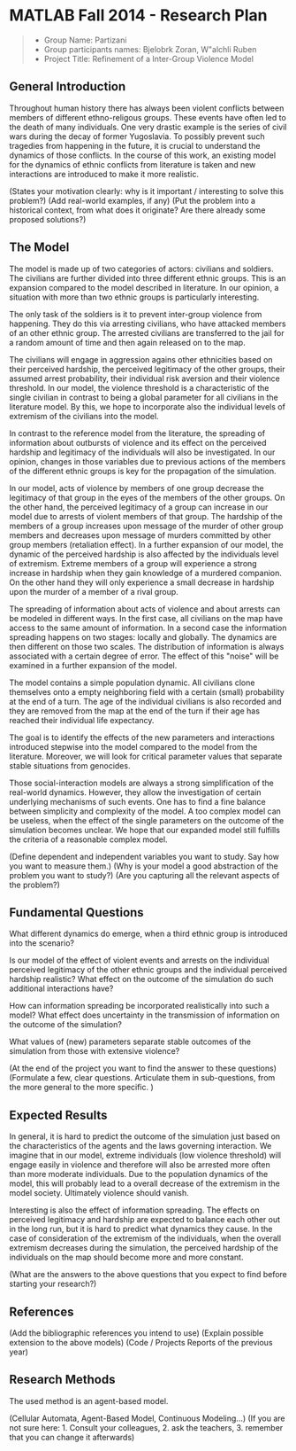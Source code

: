 # MATLAB Fall 2014 - Research Plan 

> * Group Name: Partizani
> * Group participants names: Bjelobrk Zoran, W\"alchli Ruben
> * Project Title: Refinement of a Inter-Group Violence Model

## General Introduction

Throughout human history there has always been violent conflicts between members of different ethno-religous groups. These events have often led to the death of many individuals. One very drastic example is the series of civil wars during the decay of former Yugoslavia. To possibly prevent such tragedies from happening in the future, it is crucial to understand the dynamics of those conflicts. In the course of this work, an existing model for the dynamics of ethnic conflicts from literature is taken and new interactions are introduced to make it more realistic.

(States your motivation clearly: why is it important / interesting to solve this problem?)
(Add real-world examples, if any)
(Put the problem into a historical context, from what does it originate? Are there already some proposed solutions?)

## The Model

The model is made up of two categories of actors: civilians and soldiers. The civilians are further divided into three different ethnic groups. This is an expansion compared to the model described in literature. In our opinion, a situation with more than two ethnic groups is particularly interesting.

The only task of the soldiers is it to prevent inter-group violence from happening. They do this via arresting civilians, who have attacked members of an other ethnic group. The arrested civilians are transferred to the jail for a random amount of time and then again released on to the map.

The civilians will engage in aggression agains other ethnicities based on their perceived hardship, the perceived legitimacy of the other groups, their assumed arrest probability, their individual risk aversion and their violence threshold. In our model, the violence threshold is a characteristic of the single civilian in contrast to being a global parameter for all civilians in the literature model. By this, we hope to incorporate also the individual levels of extremism of the civilians into the model.

In contrast to the reference model from the literature, the spreading of information about outbursts of violence and its effect on the perceived hardship and legitimacy of the individuals will also be investigated. In our opinion, changes in those variables due to previous actions of the members of the different ethnic groups is key for the propagation of the simulation.

In our model, acts of violence by members of one group decrease the legitimacy of that group in the eyes of the members of the other groups. On the other hand, the perceived legitimacy of a group can increase in our model due to arrests of violent members of that group. The hardship of the members of a group increases upon message of the murder of other group members and decreases upon message of murders committed by other group members (retaliation effect). In a further expansion of our model, the dynamic of the perceived hardship is also affected by the individuals level of extremism. Extreme members of a group will experience a strong increase in hardship when they gain knowledge of a murdered companion. On the other hand they will only experience a small decrease in hardship upon the murder of a member of a rival group.

The spreading of information about acts of violence and about arrests can be modeled in different ways. In the first case, all civilians on the map have access to the same amount of information. In a second case the information spreading happens on two stages: locally and globally. The dynamics are then different on those two scales. The distribution of information is always associated with a certain degree of error. The effect of this "noise" will be examined in a further expansion of the model.

The model contains a simple population dynamic. All civilians clone themselves onto a empty neighboring field with a certain (small) probability at the end of a turn. The age of the individual civilians is also recorded and they are removed from the map at the end of the turn if their age has reached their individual life expectancy.

The goal is to identify the effects of the new parameters and interactions introduced stepwise into the model compared to the model from the literature. Moreover, we will look for critical parameter values that separate stable situations from genocides.

Those social-interaction models are always a strong simplification of the real-world dynamics. However, they allow the investigation of certain underlying mechanisms of such events. One has to find a fine balance between simplicity and complexity of the model. A too complex model can be useless, when the effect of the single parameters on the outcome of the simulation becomes unclear. We hope that our expanded model still fulfills the criteria of a reasonable complex model.

(Define dependent and independent variables you want to study. Say how you want to measure them.) (Why is your model a good abstraction of the problem you want to study?) (Are you capturing all the relevant aspects of the problem?)


## Fundamental Questions

What different dynamics do emerge, when a third ethnic group is introduced into the scenario?

Is our model of the effect of violent events and arrests on the individual perceived legitimacy of the other ethnic groups and the individual perceived hardship realistic? What effect on the outcome of the simulation do such additional interactions have?

How can information spreading be incorporated realistically into such a model? What effect does uncertainty in the transmission of information on the outcome of the simulation?

What values of (new) parameters separate stable outcomes of the simulation from those with extensive violence?

(At the end of the project you want to find the answer to these questions)
(Formulate a few, clear questions. Articulate them in sub-questions, from the more general to the more specific. )


## Expected Results

In general, it is hard to predict the outcome of the simulation just based on the characteristics of the agents and the laws governing interaction. We imagine that in our model, extreme individuals (low violence threshold) will engage easily in violence and therefore will also be arrested more often than more moderate individuals. Due to the population dynamics of the model, this will probably lead to a overall decrease of the extremism in the model society. Ultimately violence should vanish.

Interesting is also the effect of information spreading.  The effects on perceived legitimacy and hardship are expected to balance each other out in the long run, but it is hard to predict what dynamics they cause. In the case of consideration of the extremism of the individuals, when the overall extremism decreases during the simulation, the perceived hardship of the individuals on the map should become more and more constant.

(What are the answers to the above questions that you expect to find before starting your research?)


## References 

(Add the bibliographic references you intend to use)
(Explain possible extension to the above models)
(Code / Projects Reports of the previous year)


## Research Methods

The used method is an agent-based model.

(Cellular Automata, Agent-Based Model, Continuous Modeling...) (If you are not sure here: 1. Consult your colleagues, 2. ask the teachers, 3. remember that you can change it afterwards)

